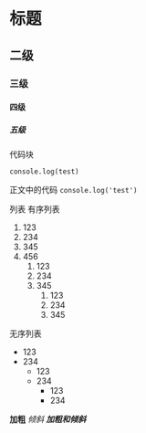 # 标题
## 二级
### 三级
#### 四级
##### 五级
代码块
```
console.log(test)
```

正文中的代码
``
console.log('test')
``

列表
有序列表
1. 123
2. 234
3. 345
4. 456
   1. 123
   2. 234
   3. 345
      1. 123
      2. 234
      3. 345

无序列表
- 123
- 234
  - 123
  - 234
    - 123 
    - 234

**加粗**
*倾斜*
***加粗和倾斜***

